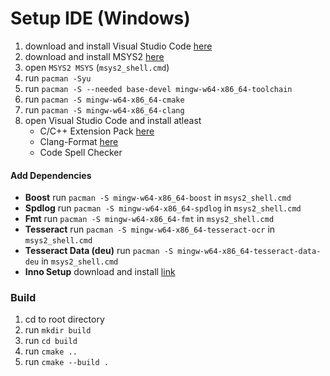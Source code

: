 # Setup IDE (Windows)

1.  download and install Visual Studio Code [here](https://code.visualstudio.com/)
2.  download and install MSYS2 [here](https://www.msys2.org/)
3.  open `MSYS2 MSYS` (`msys2_shell.cmd`)
4.  run `pacman -Syu`
5.  run `pacman -S --needed base-devel mingw-w64-x86_64-toolchain`
6.  run `pacman -S mingw-w64-x86_64-cmake`
7.  run `pacman -S mingw-w64-x86_64-clang`
11. open Visual Studio Code and install atleast
    -   C/C++ Extension Pack [here](https://marketplace.visualstudio.com/items?itemName=ms-vscode.cpptools-extension-pack)
    -   Clang-Format [here](https://marketplace.visualstudio.com/items?itemName=xaver.clang-format)
    -   Code Spell Checker

#### Add Dependencies

-  **Boost** run `pacman -S mingw-w64-x86_64-boost` in `msys2_shell.cmd`
-  **Spdlog** run `pacman -S mingw-w64-x86_64-spdlog` in `msys2_shell.cmd`
-  **Fmt** run `pacman -S mingw-w64-x86_64-fmt` in `msys2_shell.cmd`
-  **Tesseract** run `pacman -S mingw-w64-x86_64-tesseract-ocr` in `msys2_shell.cmd`
-  **Tesseract Data (deu)** run `pacman -S mingw-w64-x86_64-tesseract-data-deu` in `msys2_shell.cmd`
-  **Inno Setup** download and install [link](https://jrsoftware.org/isdl.php)

### Build

1.  cd to root directory
2.  run `mkdir build`
3.  run `cd build`
4.  run `cmake ..`
5.  run `cmake --build .`
